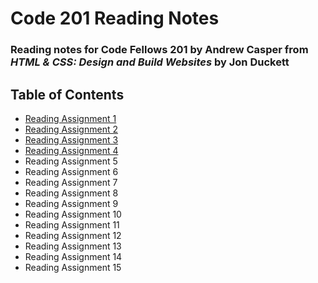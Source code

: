 # **Code 201 Reading Notes**
### Reading notes for Code Fellows 201 by Andrew Casper from *HTML & CSS: Design and Build Websites* by Jon Duckett
## Table of Contents
- [Reading Assignment 1](class-01.md)
- [Reading Assignment 2](class-02.md)
- [Reading Assignment 3](class-03.md)
- [Reading Assignment 4](class-04.md)
- Reading Assignment 5
- Reading Assignment 6
- Reading Assignment 7
- Reading Assignment 8
- Reading Assignment 9
- Reading Assignment 10
- Reading Assignment 11
- Reading Assignment 12
- Reading Assignment 13
- Reading Assignment 14
- Reading Assignment 15

